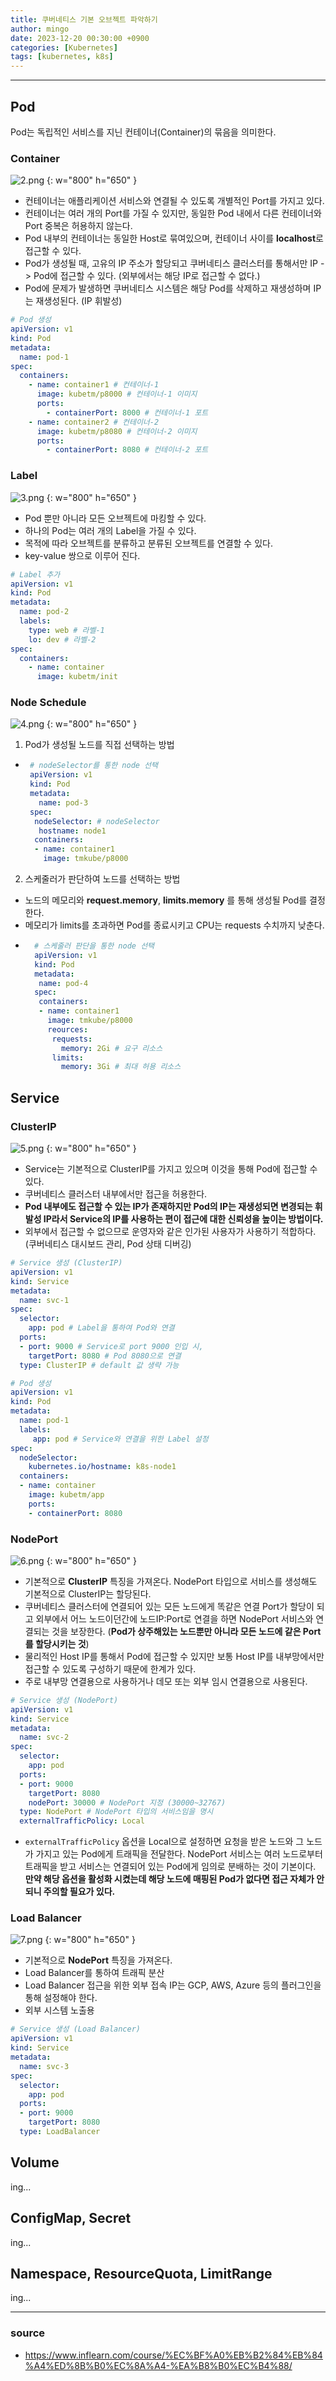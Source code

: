 ```yaml
---
title: 쿠버네티스 기본 오브젝트 파악하기
author: mingo
date: 2023-12-20 00:30:00 +0900
categories: [Kubernetes]
tags: [kubernetes, k8s]
---
```


-----
## Pod
Pod는 독립적인 서비스를 지닌 컨테이너(Container)의 묶음을 의미한다.

### Container
![2.png](..%2Fassets%2Fimg%2Fpost%2F202312%2F2.png) {: w="800" h="650" }  
 - 컨테이너는 애플리케이션 서비스와 연결될 수 있도록 개별적인 Port를 가지고 있다.
 - 컨테이너는 여러 개의 Port를 가질 수 있지만, 동일한 Pod 내에서 다른 컨테이너와 Port 중복은 허용하지 않는다.
 - Pod 내부의 컨테이너는 동일한 Host로 묶여있으며, 컨테이너 사이를 **localhost**로 접근할 수 있다.
 - Pod가 생성될 때, 고유의 IP 주소가 할당되고 쿠버네티스 클러스터를 통해서만 IP -> Pod에 접근할 수 있다. (외부에서는 해당 IP로 접근할 수 없다.)
 - Pod에 문제가 발생하면 쿠버네티스 시스템은 해당 Pod를 삭제하고 재생성하며 IP는 재생성된다. (IP 휘발성)

```yaml
# Pod 생성
apiVersion: v1
kind: Pod
metadata:
  name: pod-1
spec:
  containers:
    - name: container1 # 컨테이너-1
      image: kubetm/p8000 # 컨테이너-1 이미지
      ports:
        - containerPort: 8000 # 컨테이너-1 포트
    - name: container2 # 컨테이너-2
      image: kubetm/p8080 # 컨테이너-2 이미지
      ports:
        - containerPort: 8080 # 컨테이너-2 포트
```

### Label
![3.png](..%2Fassets%2Fimg%2Fpost%2F202312%2F3.png) {: w="800" h="650" }  
 - Pod 뿐만 아니라 모든 오브젝트에 마킹할 수 있다.
 - 하나의 Pod는 여러 개의 Label을 가질 수 있다.
 - 목적에 따라 오브젝트를 분류하고 분류된 오브젝트를 연결할 수 있다.
 - key-value 쌍으로 이루어 진다.

```yaml
# Label 추가
apiVersion: v1
kind: Pod
metadata:
  name: pod-2
  labels:
    type: web # 라벨-1
    lo: dev # 라벨-2
spec:
  containers:
    - name: container
      image: kubetm/init
```

### Node Schedule
![4.png](..%2Fassets%2Fimg%2Fpost%2F202312%2F4.png) {: w="800" h="650" }  
1. Pod가 생성될 노드를 직접 선택하는 방법
 - ```yaml
    # nodeSelector를 통한 node 선택
    apiVersion: v1
    kind: Pod
    metadata:
      name: pod-3
    spec:
     nodeSelector: # nodeSelector
      hostname: node1
     containers:
     - name: container1
       image: tmkube/p8000
    ```
2. 스케줄러가 판단하여 노드를 선택하는 방법
 - 노드의 메모리와 **request.memory**, **limits.memory** 를 통해 생성될 Pod를 결정한다.
 - 메모리가 limits를 초과하면 Pod를 종료시키고 CPU는 requests 수치까지 낮춘다.
- ```yaml
    # 스케줄러 판단을 통한 node 선택
    apiVersion: v1
    kind: Pod
    metadata:
     name: pod-4
    spec:
     containers:
     - name: container1
       image: tmkube/p8000
       reources:
        requests: 
          memory: 2Gi # 요구 리소스
        limits:
          memory: 3Gi # 최대 허용 리소스
    ```

## Service

### ClusterIP
![5.png](..%2Fassets%2Fimg%2Fpost%2F202312%2F5.png) {: w="800" h="650" }  
 - Service는 기본적으로 ClusterIP를 가지고 있으며 이것을 통해 Pod에 접근할 수 있다. 
 - 쿠버네티스 클러스터 내부에서만 접근을 허용한다.  
 - **Pod 내부에도 접근할 수 있는 IP가 존재하지만 Pod의 IP는 재생성되면 변경되는 휘발성 IP라서 Service의 IP를 사용하는 편이 접근에 대한 신뢰성을 높이는 방법이다.**
 - 외부에서 접근할 수 없으므로 운영자와 같은 인가된 사용자가 사용하기 적합하다. (쿠버네티스 대시보드 관리, Pod 상태 디버깅)

```yaml
# Service 생성 (ClusterIP)
apiVersion: v1
kind: Service
metadata:
  name: svc-1
spec:
  selector:
    app: pod # Label을 통하여 Pod와 연결
  ports:
  - port: 9000 # Service로 port 9000 인입 시,
    targetPort: 8080 # Pod 8080으로 연결
  type: ClusterIP # default 값 생략 가능
```

```yaml
# Pod 생성
apiVersion: v1
kind: Pod
metadata:
  name: pod-1
  labels:
     app: pod # Service와 연결을 위한 Label 설정
spec:
  nodeSelector:
    kubernetes.io/hostname: k8s-node1
  containers:
  - name: container
    image: kubetm/app
    ports:
    - containerPort: 8080
```

### NodePort
![6.png](..%2Fassets%2Fimg%2Fpost%2F202312%2F6.png) {: w="800" h="650" }  
 - 기본적으로 **ClusterIP** 특징을 가져온다. NodePort 타입으로 서비스를 생성해도 기본적으로 ClusterIP는 할당된다.
 - 쿠버네티스 클러스터에 연결되어 있는 모든 노드에게 똑같은 연결 Port가 할당이 되고 외부에서 어느 노드이던간에 노드IP:Port로 연결을 하면 NodePort 서비스와 연결되는 것을 보장한다. (**Pod가 상주해있는 노드뿐만 아니라 모든 노드에 같은 Port를 할당시키는 것**)
 - 물리적인 Host IP를 통해서 Pod에 접근할 수 있지만 보통 Host IP를 내부망에서만 접근할 수 있도록 구성하기 때문에 한계가 있다.
 - 주로 내부망 연결용으로 사용하거나 데모 또는 외부 임시 연결용으로 사용된다.

```yaml
# Service 생성 (NodePort)
apiVersion: v1
kind: Service
metadata:
  name: svc-2
spec:
  selector:
    app: pod
  ports:
  - port: 9000
    targetPort: 8080
    nodePort: 30000 # NodePort 지정 (30000~32767)
  type: NodePort # NodePort 타입의 서비스임을 명시 
  externalTrafficPolicy: Local
```
 - `externalTrafficPolicy` 옵션을 Local으로 설정하면 요청을 받은 노드와 그 노드가 가지고 있는 Pod에게 트래픽을 전달한다. NodePort 서비스는 여러 노드로부터 트래픽을 받고 서비스는 연결되어 있는 Pod에게 임의로 분배하는 것이 기본이다. **만약 해당 옵션을 활성화 시켰는데 해당 노드에 매핑된 Pod가 없다면 접근 자체가 안되니 주의할 필요가 있다.**

### Load Balancer
![7.png](..%2Fassets%2Fimg%2Fpost%2F202312%2F7.png) {: w="800" h="650" }  
 - 기본적으로 **NodePort** 특징을 가져온다.
 - Load Balancer를 통하여 트래픽 분산
 - Load Balancer 접근을 위한 외부 접속 IP는 GCP, AWS, Azure 등의 플러그인을 통해 설정해야 한다.
 - 외부 시스템 노출용

```yaml
# Service 생성 (Load Balancer)
apiVersion: v1
kind: Service
metadata:
  name: svc-3
spec:
  selector:
    app: pod
  ports:
  - port: 9000
    targetPort: 8080
  type: LoadBalancer
```

## Volume
ing...
## ConfigMap, Secret
ing...
## Namespace, ResourceQuota, LimitRange
ing...

-----

### source
- https://www.inflearn.com/course/%EC%BF%A0%EB%B2%84%EB%84%A4%ED%8B%B0%EC%8A%A4-%EA%B8%B0%EC%B4%88/
